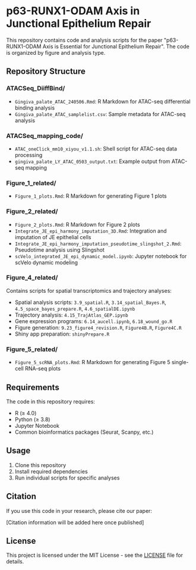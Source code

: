 # p63-RUNX1-ODAM Axis in Junctional Epithelium Repair

This repository contains code and analysis scripts for the paper "p63-RUNX1-ODAM Axis is Essential for Junctional Epithelium Repair". The code is organized by figure and analysis type.

## Repository Structure

### ATACSeq_DiiffBind/
- `Gingiva_palate_ATAC_240506.Rmd`: R Markdown for ATAC-seq differential binding analysis
- `Gingiva_palate_ATAC_samplelist.csv`: Sample metadata for ATAC-seq analysis

### ATACSeq_mapping_code/
- `ATAC_oneClick_mm10_xiyou_v1.1.sh`: Shell script for ATAC-seq data processing
- `gingiva_palate_LY_ATAC_0503_output.txt`: Example output from ATAC-seq mapping

### Figure_1_related/
- `Figure_1_plots.Rmd`: R Markdown for generating Figure 1 plots

### Figure_2_related/
- `Figure_2_plots.Rmd`: R Markdown for Figure 2 plots
- `Integrate_JE_epi_harmony_imputation_3D.Rmd`: Integration and imputation of JE epithelial cells
- `Integrate_JE_epi_harmony_imputation_pseudotime_slingshot_2.Rmd`: Pseudotime analysis using Slingshot
- `scVelo_integrated_JE_epi_dynamic_model.ipynb`: Jupyter notebook for scVelo dynamic modeling

### Figure_4_related/
Contains scripts for spatial transcriptomics and trajectory analyses:
- Spatial analysis scripts: `3.9_spatial.R`, `3.14_spatial_Bayes.R`, `4.5_space_bayes_prepare.R`, `4.6_spatialDE.ipynb`
- Trajectory analysis: `4.15_TrajAtlas_GEP.ipynb`
- Gene expression programs: `6.14_aucell.ipynb`, `6.18_wound_go.R`
- Figure generation: `9.23_figure4_revision.R`, `Figure4B.R`, `Figure4C.R`
- Shiny app preparation: `shinyPrepare.R`

### Figure_5_related/
- `Figure_5_scRNA_plots.Rmd`: R Markdown for generating Figure 5 single-cell RNA-seq plots

## Requirements

The code in this repository requires:
- R (≥ 4.0)
- Python (≥ 3.8)
- Jupyter Notebook
- Common bioinformatics packages (Seurat, Scanpy, etc.)

## Usage

1. Clone this repository
2. Install required dependencies
3. Run individual scripts for specific analyses

## Citation

If you use this code in your research, please cite our paper:

[Citation information will be added here once published]

## License

This project is licensed under the MIT License - see the [LICENSE](LICENSE) file for details.
